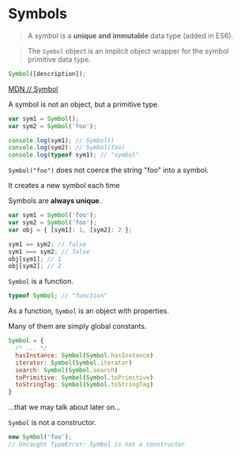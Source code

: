 # Symbols

<!--section-->

> A symbol is a **unique and immutable** data type (added in ES6).

> The `Symbol` object is an implicit object wrapper for the symbol primitive data type.

```js
Symbol([description]);
```

[MDN // Symbol](https://developer.mozilla.org/en-US/docs/Web/JavaScript/Reference/Global_Objects/Symbol)

<!--slide-->

A symbol is not an object, but a primitive type.

```js
var sym1 = Symbol();
var sym2 = Symbol('foo');

console.log(sym1); // Symbol()
console.log(sym2); // Symbol(foo)
console.log(typeof sym1); // "symbol"
```

<!--slide-->

`Symbol("foo")` does not coerce the string "foo" into a symbol.

It creates a new symbol each time

Symbols are **always unique**.

```js
var sym1 = Symbol('foo');
var sym2 = Symbol('foo');
var obj = { [sym1]: 1, [sym2]: 2 };

sym1 == sym2; // false
sym1 === sym2; // false
obj[sym1]; // 1
obj[sym2]; // 2
```

<!--slide-->

`Symbol` is a function.

```js
typeof Symbol; // "function"
```

<!--slide-->

As a function, `Symbol` is an object with properties.

Many of them are simply global constants.

```js
Symbol = {
  /* ... */
  hasInstance: Symbol(Symbol.hasInstance)
  iterator: Symbol(Symbol.iterator)
  search: Symbol(Symbol.search)
  toPrimitive: Symbol(Symbol.toPrimitive)
  toStringTag: Symbol(Symbol.toStringTag)
}
```

...that we may talk about later on...

<!--slide-->

`Symbol` is not a constructor.

```js
new Symbol('foo');
// Uncaught TypeError: Symbol is not a constructor
```
